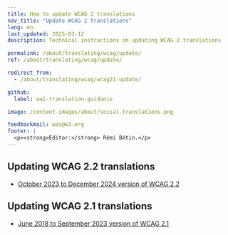 ```yaml
---
title: How to update WCAG 2 translations
nav_title: "Update WCAG 2 translations"
lang: en
last_updated: 2025-03-12
description: Technical instructions on updating WCAG 2 translations

permalink: /about/translating/wcag/update/
ref: /about/translating/wcag/update/

redirect_from:
  - /about/translating/wcag/wcag21-update/

github:
  label: wai-translation-guidance

image: /content-images/about/social-translations.png

feedbackmail: wai@w3.org
footer: |
  <p><strong>Editor:</strong> Rémi Bétin.</p>
---
```


## Updating WCAG 2.2 translations

- [October 2023 to December 2024 version of WCAG 2.2](/about/translating/wcag/update/wcag22-20231005/)

## Updating WCAG 2.1 translations

- [June 2018 to September 2023 version of WCAG 2.1](/about/translating/wcag/update/wcag21-20180605/)
